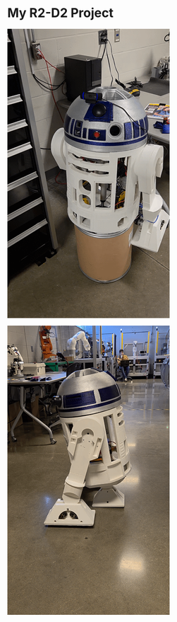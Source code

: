 # My R2-D2 Project

![R2-D2 GIF animado](https://github.com/jbustamantefuchs/R2D2/blob/main/Image/R2-1.gif?raw=true)

![R2-D2 GIF animado](https://github.com/jbustamantefuchs/R2D2/blob/main/Image/R2-2.gif?raw=true)
